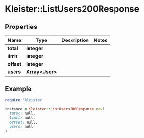 # Kleister::ListUsers200Response

## Properties

| Name | Type | Description | Notes |
| ---- | ---- | ----------- | ----- |
| **total** | **Integer** |  |  |
| **limit** | **Integer** |  |  |
| **offset** | **Integer** |  |  |
| **users** | [**Array&lt;User&gt;**](User.md) |  |  |

## Example

```ruby
require 'kleister'

instance = Kleister::ListUsers200Response.new(
  total: null,
  limit: null,
  offset: null,
  users: null
)
```

